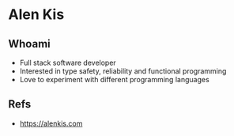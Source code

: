 # Alen Kis

## Whoami
- Full stack software developer
- Interested in type safety, reliability and functional programming
- Love to experiment with different programming languages


## Refs
- https://alenkis.com
